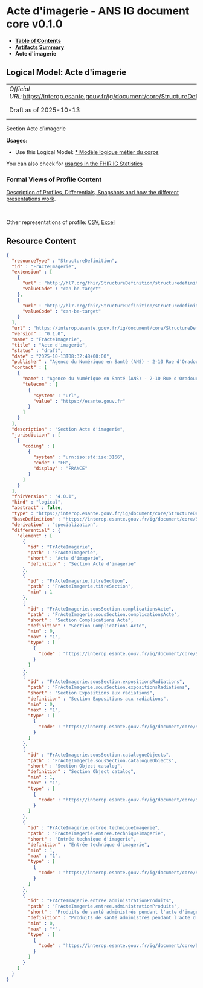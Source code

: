 # Acte d'imagerie - ANS IG document core v0.1.0

* [**Table of Contents**](toc.md)
* [**Artifacts Summary**](artifacts.md)
* **Acte d'imagerie**

## Logical Model: Acte d'imagerie 

| | |
| :--- | :--- |
| *Official URL*:https://interop.esante.gouv.fr/ig/document/core/StructureDefinition/FrActeImagerie | *Version*:0.1.0 |
| Draft as of 2025-10-13 | *Computable Name*:FrActeImagerie |

 
Section Acte d’imagerie 

**Usages:**

* Use this Logical Model: [* Modèle logique métier du corps](StructureDefinition-CorpsDocument.md)

You can also check for [usages in the FHIR IG Statistics](https://packages2.fhir.org/xig/ans.document.fr.core|current/StructureDefinition/FrActeImagerie)

### Formal Views of Profile Content

 [Description of Profiles, Differentials, Snapshots and how the different presentations work](http://build.fhir.org/ig/FHIR/ig-guidance/readingIgs.html#structure-definitions). 

 

Other representations of profile: [CSV](StructureDefinition-FrActeImagerie.csv), [Excel](StructureDefinition-FrActeImagerie.xlsx) 



## Resource Content

```json
{
  "resourceType" : "StructureDefinition",
  "id" : "FrActeImagerie",
  "extension" : [
    {
      "url" : "http://hl7.org/fhir/StructureDefinition/structuredefinition-type-characteristics",
      "valueCode" : "can-be-target"
    },
    {
      "url" : "http://hl7.org/fhir/StructureDefinition/structuredefinition-type-characteristics",
      "valueCode" : "can-be-target"
    }
  ],
  "url" : "https://interop.esante.gouv.fr/ig/document/core/StructureDefinition/FrActeImagerie",
  "version" : "0.1.0",
  "name" : "FrActeImagerie",
  "title" : "Acte d'imagerie",
  "status" : "draft",
  "date" : "2025-10-13T08:32:48+00:00",
  "publisher" : "Agence du Numérique en Santé (ANS) - 2-10 Rue d'Oradour-sur-Glane, 75015 Paris",
  "contact" : [
    {
      "name" : "Agence du Numérique en Santé (ANS) - 2-10 Rue d'Oradour-sur-Glane, 75015 Paris",
      "telecom" : [
        {
          "system" : "url",
          "value" : "https://esante.gouv.fr"
        }
      ]
    }
  ],
  "description" : "Section Acte d'imagerie",
  "jurisdiction" : [
    {
      "coding" : [
        {
          "system" : "urn:iso:std:iso:3166",
          "code" : "FR",
          "display" : "FRANCE"
        }
      ]
    }
  ],
  "fhirVersion" : "4.0.1",
  "kind" : "logical",
  "abstract" : false,
  "type" : "https://interop.esante.gouv.fr/ig/document/core/StructureDefinition/FrActeImagerie",
  "baseDefinition" : "https://interop.esante.gouv.fr/ig/document/core/StructureDefinition/Section",
  "derivation" : "specialization",
  "differential" : {
    "element" : [
      {
        "id" : "FrActeImagerie",
        "path" : "FrActeImagerie",
        "short" : "Acte d'imagerie",
        "definition" : "Section Acte d'imagerie"
      },
      {
        "id" : "FrActeImagerie.titreSection",
        "path" : "FrActeImagerie.titreSection",
        "min" : 1
      },
      {
        "id" : "FrActeImagerie.sousSection.complicationsActe",
        "path" : "FrActeImagerie.sousSection.complicationsActe",
        "short" : "Section Complications Acte",
        "definition" : "Section Complications Acte",
        "min" : 0,
        "max" : "1",
        "type" : [
          {
            "code" : "https://interop.esante.gouv.fr/ig/document/core/StructureDefinition/FrComplicationsActe"
          }
        ]
      },
      {
        "id" : "FrActeImagerie.sousSection.expositionsRadiations",
        "path" : "FrActeImagerie.sousSection.expositionsRadiations",
        "short" : "Section Expositions aux radiations",
        "definition" : "Section Expositions aux radiations",
        "min" : 0,
        "max" : "1",
        "type" : [
          {
            "code" : "https://interop.esante.gouv.fr/ig/document/core/StructureDefinition/FrExpositionRadiations"
          }
        ]
      },
      {
        "id" : "FrActeImagerie.sousSection.catalogueObjects",
        "path" : "FrActeImagerie.sousSection.catalogueObjects",
        "short" : "Section Object catalog",
        "definition" : "Section Object catalog",
        "min" : 1,
        "max" : "1",
        "type" : [
          {
            "code" : "https://interop.esante.gouv.fr/ig/document/core/StructureDefinition/FrObjectCatalog"
          }
        ]
      },
      {
        "id" : "FrActeImagerie.entree.techniqueImagerie",
        "path" : "FrActeImagerie.entree.techniqueImagerie",
        "short" : "Entrée technique d'imagerie",
        "definition" : "Entrée technique d'imagerie",
        "min" : 1,
        "max" : "1",
        "type" : [
          {
            "code" : "https://interop.esante.gouv.fr/ig/document/core/StructureDefinition/FrTechniqueImagerie"
          }
        ]
      },
      {
        "id" : "FrActeImagerie.entree.administrationProduits",
        "path" : "FrActeImagerie.entree.administrationProduits",
        "short" : "Produits de santé administrés pendant l'acte d'imagerie",
        "definition" : "Produits de santé administrés pendant l'acte d'imagerie",
        "min" : 0,
        "max" : "*",
        "type" : [
          {
            "code" : "https://interop.esante.gouv.fr/ig/document/core/StructureDefinition/FrAdministrationProduitDeSante"
          }
        ]
      }
    ]
  }
}

```
